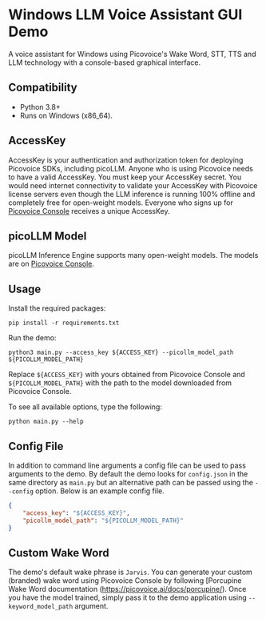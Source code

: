 # Windows LLM Voice Assistant GUI Demo

A voice assistant for Windows using Picovoice's Wake Word, STT, TTS and LLM technology with a console-based graphical interface.

## Compatibility

- Python 3.8+
- Runs on Windows (x86_64).

## AccessKey

AccessKey is your authentication and authorization token for deploying Picovoice SDKs, including picoLLM. Anyone who is
using Picovoice needs to have a valid AccessKey. You must keep your AccessKey secret. You would need internet
connectivity to validate your AccessKey with Picovoice license servers even though the LLM inference is running 100%
offline and completely free for open-weight models. Everyone who signs up for
[Picovoice Console](https://console.picovoice.ai/) receives a unique AccessKey.

## picoLLM Model

picoLLM Inference Engine supports many open-weight models. The models are on
[Picovoice Console](https://console.picovoice.ai/).

## Usage

Install the required packages:

```console
pip install -r requirements.txt
```

Run the demo:

```console
python3 main.py --access_key ${ACCESS_KEY} --picollm_model_path ${PICOLLM_MODEL_PATH} 
```

Replace `${ACCESS_KEY}` with yours obtained from Picovoice Console and `${PICOLLM_MODEL_PATH}` with the path to the 
model downloaded from Picovoice Console.

To see all available options, type the following:

```console
python main.py --help
```

## Config File

In addition to command line arguments a config file can be used to pass arguments to the demo. By default the demo looks for `config.json` in the same directory as `main.py` but an alternative path can be passed using the `--config` option. Below is an example config file.

```json
{
    "access_key": "${ACCESS_KEY}",
    "picollm_model_path": "${PICOLLM_MODEL_PATH}"
}
```

## Custom Wake Word

The demo's default wake phrase is `Jarvis`. You can generate your custom (branded) wake word using Picovoice  Console by following [Porcupine Wake Word documentation (https://picovoice.ai/docs/porcupine/). Once you have the model trained, simply pass it to the demo
application using `--keyword_model_path` argument.